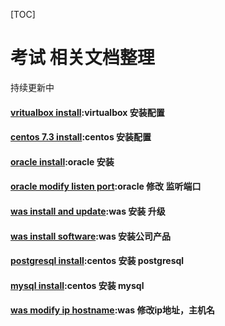 [TOC]

# 考试 相关文档整理

持续更新中

#### [vritualbox install](../../201812/20181218_01.md):virtualbox 安装配置

#### [centos 7.3 install](../../201812/20181219_01.md):centos 安装配置

####  [oracle install](../../201812/20181219_02.md):oracle 安装

#### [oracle modify listen port](../../201812/20181220_01.md):oracle 修改 监听端口

####  [was install and update](../../201812/20181220_02.md):was 安装 升级

#### [was install software](../../201812/20181220_03.md):was 安装公司产品

#### [postgresql install](../../201812/20181220_04.md):centos 安装 postgresql

#### [mysql install](../../201812/20181220_05.md):centos 安装 mysql

####  [was modify ip hostname](../../201812/20181221_01.md):was 修改ip地址，主机名







